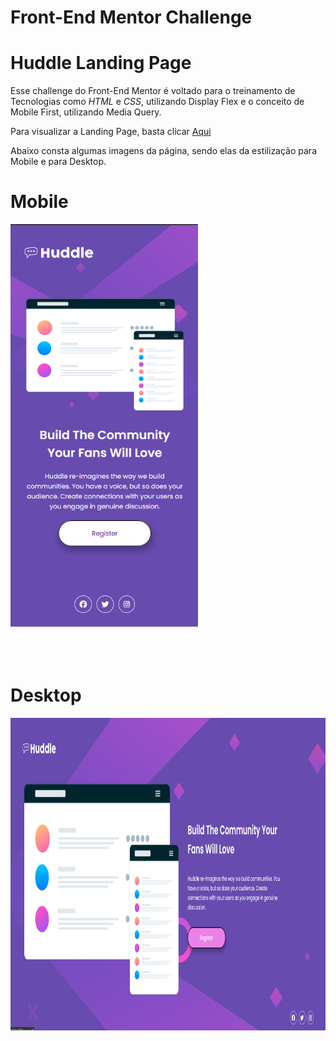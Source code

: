 # Front-End Mentor Challenge

# Huddle Landing Page

Esse challenge do Front-End Mentor é voltado para o treinamento de Tecnologias como _HTML_ e _CSS_, utilizando Display Flex e o conceito de Mobile First, utilizando Media Query.

Para visualizar a Landing Page, basta clicar <a href="https://thejrodrigues.github.io/Huddle-Landing-Page/" target="_blank" alt="Link do Site">Aqui</a>

Abaixo consta algumas imagens da página, sendo elas da estilização para Mobile e para Desktop.

# Mobile

<img src="images/Mobile-Readme.png" alt="Tela da estilização Mobile" width="300px" >
<br></br>
<br></br>

# Desktop

<img src="images/Desktop-Readme.png" alt="Tela da estilização Desktop" height="500px">
